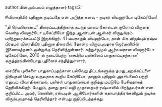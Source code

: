 author:மின்அம்பலம் எழுத்தாளர்
tags:2

#விளாதிமிர் புதினாக  நடிப்பதே என்  அடுத்த கனவு - நடிகர் லியனார்டோ டிகேப்ரியோ!

”தி ரெவனெண்ட்” திரைப்படத்திற்காக கடந்த வாரம் கோல்டன் குளோப் விருதை வென்ற லியனார்டோ டிகேப்ரியோ இந்த ஆண்டின் ஆஸ்கர் விருதுக்கும் பரிந்துரைக்கப்பட்டு இருக்கிறார். 41 வயதாகும் லியனார்டோ, தான் மிக விரும்பும் ரஷ்ய பிரதமர் விளாதிமிர் புதினாக திரையில் தோன்ற விரும்புவதாக ஜெர்மனியின் இணையத்தளம் ஒன்றுக்கு தெரிவித்துள்ளார். சுற்றுச்சூழல் ஆர்வலரான லியனார்டோ டிகேப்ரியோ, 2010-ல் நடைபெற்ற ‘சைபீரிய புலிகளைப் பாதுகாப்பதற்கான' கருத்தரங்கின்போது புதினைச் சந்தித்துள்ளார். 

சைபீரிய புலிகளை பாதுகாப்பதற்கான பல்வேறு திட்டங்களுக்கு தமது அறக்கட்டளை நிதியுதவி செய்து வருவதாக கூறிய கேப்ரியோ, தானும் புதினும் அரசியலைப் பற்றி எதுவும் விவாதிக்காமல், புலிகள் பாதுகாப்பைக் குறித்து மட்டுமே பேசியதாகத் தெரிவிக்கிறார். மேலும், தனது தாய் வழி மூதாதையர் ரஷ்யாவில் பிறந்தவர்கள் என குறிப்பிட்ட அவர், லெனின், ரஸ்புடின் ஆகியோர்களின் கதாபாத்திரங்களிலும் நடிக்க விரும்புவதாகத் தெரிவித்தார் என்பது குறிப்பிடத்தக்கது. 
